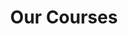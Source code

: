 ---
title: "Our Courses"
draft: false
# page title background image
bg_image: "images/backgrounds/page-title.jpg"
# meta description
description : "We strive to educate and empower. These courses are open to anyone who has the ability to attend courses online. If you would like to attend but do not have the means, please see our services page to apply for additional benefits."
---